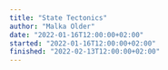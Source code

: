 ```yaml
---
title: "State Tectonics"
author: "Malka Older"
date: "2022-01-16T12:00:00+02:00"
started: "2022-01-16T12:00:00+02:00"
finished: "2022-02-13T12:00:00+02:00"
---
```

